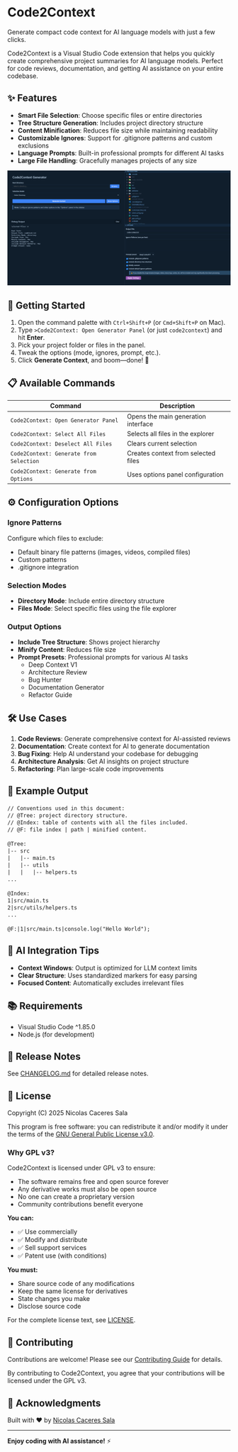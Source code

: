 # Code2Context

Generate compact code context for AI language models with just a few clicks.

Code2Context is a Visual Studio Code extension that helps you quickly create comprehensive project summaries for AI language models. Perfect for code reviews, documentation, and getting AI assistance on your entire codebase.

## ✨ Features

- **Smart File Selection**: Choose specific files or entire directories
- **Tree Structure Generation**: Includes project directory structure
- **Content Minification**: Reduces file size while maintaining readability
- **Customizable Ignores**: Support for .gitignore patterns and custom exclusions
- **Language Prompts**: Built-in professional prompts for different AI tasks
- **Large File Handling**: Gracefully manages projects of any size

![Code2Context Main Panel](images/c2cImage.png)

## 🚀 Getting Started

1. Open the command palette with `Ctrl+Shift+P` (or `Cmd+Shift+P` on Mac).  
2. Type `>Code2Context: Open Generator Panel` (or just `code2context`) and hit **Enter**.  
3. Pick your project folder or files in the panel.  
4. Tweak the options (mode, ignores, prompt, etc.).  
5. Click **Generate Context**, and boom—done! 🎉

## 📋 Available Commands

| Command | Description |
|---------|-------------|
| `Code2Context: Open Generator Panel` | Opens the main generation interface |
| `Code2Context: Select All Files` | Selects all files in the explorer |
| `Code2Context: Deselect All Files` | Clears current selection |
| `Code2Context: Generate from Selection` | Creates context from selected files |
| `Code2Context: Generate from Options` | Uses options panel configuration |

## ⚙️ Configuration Options

### Ignore Patterns

Configure which files to exclude:

- Default binary file patterns (images, videos, compiled files)
- Custom patterns
- .gitignore integration

### Selection Modes

- **Directory Mode**: Include entire directory structure
- **Files Mode**: Select specific files using the file explorer

### Output Options

- **Include Tree Structure**: Shows project hierarchy
- **Minify Content**: Reduces file size
- **Prompt Presets**: Professional prompts for various AI tasks
  - Deep Context V1
  - Architecture Review
  - Bug Hunter
  - Documentation Generator
  - Refactor Guide

## 🛠️ Use Cases

1. **Code Reviews**: Generate comprehensive context for AI-assisted reviews
2. **Documentation**: Create context for AI to generate documentation
3. **Bug Fixing**: Help AI understand your codebase for debugging
4. **Architecture Analysis**: Get AI insights on project structure
5. **Refactoring**: Plan large-scale code improvements

## 📝 Example Output

```
// Conventions used in this document:
// @Tree: project directory structure.
// @Index: table of contents with all the files included.
// @F: file index | path | minified content.

@Tree:
|-- src
|   |-- main.ts
|   |-- utils
|   |   |-- helpers.ts
...

@Index:
1|src/main.ts
2|src/utils/helpers.ts
...

@F:|1|src/main.ts|console.log("Hello World");
```

## 🤖 AI Integration Tips

- **Context Windows**: Output is optimized for LLM context limits
- **Clear Structure**: Uses standardized markers for easy parsing
- **Focused Content**: Automatically excludes irrelevant files

## 📚 Requirements

- Visual Studio Code ^1.85.0
- Node.js (for development)

## 🔄 Release Notes

See [CHANGELOG.md](CHANGELOG.md) for detailed release notes.

## 📜 License

Copyright (C) 2025 Nicolas Caceres Sala

This program is free software: you can redistribute it and/or modify it under the terms of the [GNU General Public License v3.0](LICENSE).

### Why GPL v3?

Code2Context is licensed under GPL v3 to ensure:

- The software remains free and open source forever
- Any derivative works must also be open source
- No one can create a proprietary version
- Community contributions benefit everyone

**You can:**

- ✅ Use commercially
- ✅ Modify and distribute
- ✅ Sell support services
- ✅ Patent use (with conditions)

**You must:**

- Share source code of any modifications
- Keep the same license for derivatives  
- State changes you make
- Disclose source code

For the complete license text, see [LICENSE](LICENSE).

## 🤝 Contributing

Contributions are welcome! Please see our [Contributing Guide](CONTRIBUTING.md) for details.

By contributing to Code2Context, you agree that your contributions will be licensed under the GPL v3.

## 👏 Acknowledgments

Built with ❤️ by [Nicolas Caceres Sala](https://www.linkedin.com/in/nicolas-caceres-sala/)

---

**Enjoy coding with AI assistance!** ⚡️
